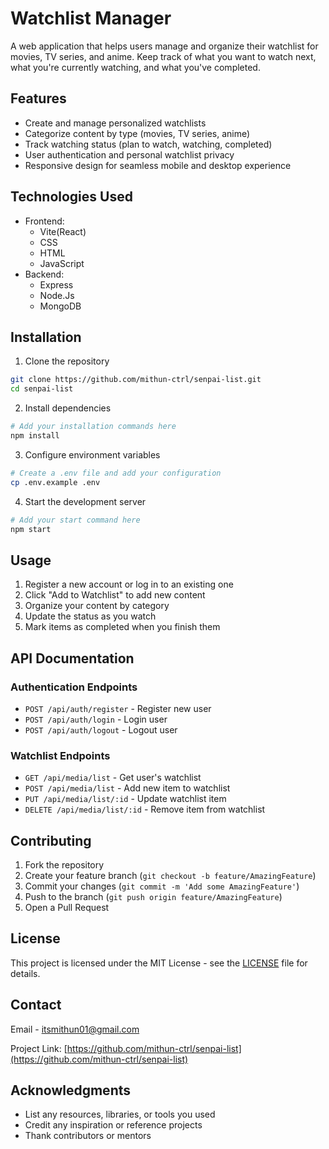 # Watchlist Manager

A web application that helps users manage and organize their watchlist for movies, TV series, and anime. Keep track of what you want to watch next, what you're currently watching, and what you've completed.

## Features

- Create and manage personalized watchlists
- Categorize content by type (movies, TV series, anime)
- Track watching status (plan to watch, watching, completed)
- User authentication and personal watchlist privacy
- Responsive design for seamless mobile and desktop experience

## Technologies Used

- Frontend:
  - Vite(React)
  - CSS
  - HTML
  - JavaScript
- Backend:
  - Express
  - Node.Js
  - MongoDB

## Installation

1. Clone the repository
```bash
git clone https://github.com/mithun-ctrl/senpai-list.git
cd senpai-list
```

2. Install dependencies
```bash
# Add your installation commands here
npm install
```

3. Configure environment variables
```bash
# Create a .env file and add your configuration
cp .env.example .env
```

4. Start the development server
```bash
# Add your start command here
npm start
```

## Usage

1. Register a new account or log in to an existing one
2. Click "Add to Watchlist" to add new content
3. Organize your content by category
4. Update the status as you watch
5. Mark items as completed when you finish them

## API Documentation

### Authentication Endpoints

- `POST /api/auth/register` - Register new user
- `POST /api/auth/login` - Login user
- `POST /api/auth/logout` - Logout user

### Watchlist Endpoints

- `GET /api/media/list` - Get user's watchlist
- `POST /api/media/list` - Add new item to watchlist
- `PUT /api/media/list/:id` - Update watchlist item
- `DELETE /api/media/list/:id` - Remove item from watchlist

## Contributing

1. Fork the repository
2. Create your feature branch (`git checkout -b feature/AmazingFeature`)
3. Commit your changes (`git commit -m 'Add some AmazingFeature'`)
4. Push to the branch (`git push origin feature/AmazingFeature`)
5. Open a Pull Request

## License

This project is licensed under the MIT License - see the [LICENSE](LICENSE) file for details.

## Contact

Email - [itsmithun01@gmail.com](mailto:itsmithun01@gmail.com)

Project Link: [https://github.com/mithun-ctrl/senpai-list](https://github.com/mithun-ctrl/senpai-list)

## Acknowledgments

- List any resources, libraries, or tools you used
- Credit any inspiration or reference projects
- Thank contributors or mentors
